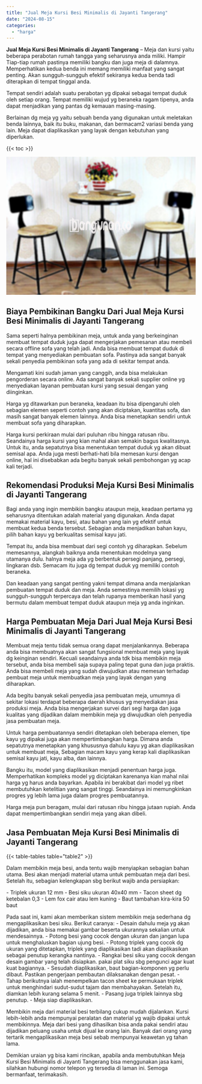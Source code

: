 ```yaml
---
title: "Jual Meja Kursi Besi Minimalis di Jayanti Tangerang"
date: "2024-08-15"
categories: 
  - "harga"
---
```


**Jual Meja Kursi Besi Minimalis di Jayanti Tangerang** – Meja dan kursi yaitu beberapa perabotan rumah tangga yang seharusnya anda miliki. Hampir Tiap-tiap rumah pastinya memiliki bangku dan juga meja di dalamnya. Memperhatikan kedua benda ini memang memiliki manfaat yang sangat penting. Akan sungguh-sungguh efektif sekiranya kedua benda tadi diterapkan di tempat tinggal anda.

Tempat sendiri adalah suatu perabotan yg dipakai sebagai tempat duduk oleh setiap orang. Tempat memiliki wujud yg beraneka ragam tipenya, anda dapat menjadikan yang pantas dg kemauan masing-masing.

Berlainan dg meja yg yaitu sebuah benda yang digunakan untuk meletakan benda lainnya, baik itu buku, makanan, dan bermacam2 variasi benda yang lain. Meja dapat diaplikasikan yang layak dengan kebutuhan yang diperlukan.

{{< toc >}}

![Jual Meja Kursi Besi Minimalis di Jayanti Tangerang](/images/jual-meja-besi-murah05.png)

## Biaya Pembikinan Bangku Dari Jual Meja Kursi Besi Minimalis di Jayanti Tangerang

Sama seperti halnya pembikinan meja, untuk anda yang berkeinginan membuat tempat duduk juga dapat mengerjakan pemesanan atau membeli secara offline sofa yang telah jadi. Anda bisa membuat tempat duduk di tempat yang menyediakan pembuatan sofa. Pastinya ada sangat banyak sekali penyedia pembikinan sofa yang ada di sekitar tempat anda.

Mengamati kini sudah jaman yang canggih, anda bisa melakukan pengorderan secara online. Ada sangat banyak sekali supplier online yg menyediakan layanan pembuatan kursi yang sesuai dengan yang diinginkan.

Harga yg ditawarkan pun beraneka, keadaan itu bisa dipengaruhi oleh sebagian elemen seperti contoh yang akan diciptakan, kuantitas sofa, dan masih sangat banyak elemen lainnya. Anda bisa menetapkan sendiri untuk membuat sofa yang diharapkan.

Harga kursi perkiraan mulai dari puluhan ribu hingga ratusan ribu. Seandainya harga kursi yang kian mahal akan semakin bagus kwalitasnya. Untuk itu, anda sepatutnya bisa menentukan tempat duduk yg akan dibuat semisal apa. Anda juga mesti berhati-hati bila memesan kursi dengan online, hal ini disebabkan ada begitu banyak sekali pembohongan yg acap kali terjadi.

## Rekomendasi Produksi Meja Kursi Besi Minimalis di Jayanti Tangerang

Bagi anda yang ingin membikin bangku ataupun meja, keadaan pertama yg seharusnya ditentukan adalah material yang digunakan. Anda dapat memakai material kayu, besi, atau bahan yang lain yg efektif untuk membuat kedua benda tersebut. Sebagian anda menjadikan bahan kayu, pilih bahan kayu yg berkualitas semisal kayu jati.

Tempat itu, anda bisa membuat dari segi contoh yg diharapkan. Sebelum memesannya, alangkah baiknya anda menentukan modelnya yang utamanya dulu. halnya meja ada yg berbentuk persegi panjang, persegi, lingkaran dsb. Semacam itu juga dg tempat duduk yg memiliki contoh beraneka.

Dan keadaan yang sangat penting yakni tempat dimana anda menjalankan pembuatan tempat duduk dan meja. Anda semestinya memilih lokasi yg sungguh-sungguh terpercaya dan telah rupanya memberikan hasil yang bermutu dalam membuat tempat duduk ataupun meja yg anda inginkan.

## Harga Pembuatan Meja Dari Jual Meja Kursi Besi Minimalis di Jayanti Tangerang

Membuat meja tentu tidak semua orang dapat menjalankannya. Beberapa anda bisa membuatnya akan sangat fungsional membuat meja yang layak dg keinginan sendiri. Kecuali seandainya anda tdk bisa membikin meja tersebut, anda bisa membeli saja supaya paling tepat guna dan juga praktis. Anda bisa membeli meja yang sudah diwujudkan atau memesan terhadap pembuat meja untuk membuatkan meja yang layak dengan yang diharapkan.

Ada begitu banyak sekali penyedia jasa pembuatan meja, umumnya di sekitar lokasi terdapat beberapa daerah khusus yg menyediakan jasa produksi meja. Anda bisa mengerjakan survei dari segi harga dan juga kualitas yang dijadikan dalam membikin meja yg diwujudkan oleh penyedia jasa pembuatan meja.

Untuk harga pembuatannya sendiri ditetapkan oleh beberapa elemen, tipe kayu yg dipakai juga akan mempertimbangkan harga. Dimana anda sepatutnya menetapkan yang khususnya dahulu kayu yg akan diaplikasikan untuk membuat meja, Sebagian macam kayu yang kerap kali diaplikasikan semisal kayu jati, kayu alba, dan lainnya.

Bangku itu, model yang diaplikasikan menjadi penentuan harga juga. Memperhatikan kompleks model yg diciptakan karenanya kian mahal nilai harga yg harus anda bayarkan. Apabila ini berakibat dari model yg ribet membutuhkan ketelitian yang sangat tinggi. Seandainya ini memungkinkan progres yg lebih lama juga dalam progres pembuatannya.

Harga meja pun beragam, mulai dari ratusan ribu hingga jutaan rupiah. Anda dapat mempertimbangkan sendiri meja yang akan dibeli.

## Jasa Pembuatan Meja Kursi Besi Minimalis di Jayanti Tangerang

{{< table-tables table="table2" >}}

Dalam membikin meja besi, anda tentu wajib menyiapkan sebagian bahan utama. Besi akan menjadi material utama untuk pembuatan meja dari besi. Setelah itu, sebagian kelengkapan sbg berikut wajib anda persiapkan:

\- Triplek ukuran 12 mm - Besi siku ukuran 40x40 mm - Tacon sheet dg ketebalan 0,3 - Lem fox cair atau lem kuning - Baut tambahan kira-kira 50 baut

Pada saat ini, kami akan memberikan sistem membikin meja sederhana dg mengaplikasikan besi siku. Berikut caranya: - Desain dahulu meja yg akan dijadikan, anda bisa memakai gambar beserta ukurannya sekalian untuk mendesainnya. - Potong besi yang cocok dengan ukuran dan jangan lupa untuk menghaluskan bagian ujung besi. - Potong triplek yang cocok dg ukuran yang ditetapkan, triplek yang diaplikasikan tadi akan diaplikasikan sebagai penutup kerangka nantinya. - Rangkai besi siku yang cocok dengan desain gambar yang telah disiapkan. pakai plat siku sbg pengunci agar kuat kuat bagiannya. - Sesudah diaplikasikan, baut bagian-komponen yg perlu dibaut. Pastikan pengerjaan pembautan dilaksanakan dengan pesat. - Tahap berikutnya ialah menempelkan tacon sheet ke permukaan triplek untuk menghindari sudut-sudut tajam dan membahayakan. Setelah itu, diamkan lebih kurang selama 5 menit. - Pasang juga triplek lainnya sbg penutup. - Meja siap diaplikasikan.

Membikin meja dari material besi terbilang cukup mudah dijalankan. Kursi lebih-lebih anda mempunyai peralatan dan material yg wajib dipakai untuk membikinnya. Meja dari besi yang dihasilkan bisa anda pakai sendiri atau dijadikan peluang usaha untuk dijual ke orang lain. Banyak dari orang yang tertarik mengaplikasikan meja besi sebab mempunyai keawetan yg tahan lama.

Demikian uraian yg bisa kami rincikan, apabila anda membutuhkan Meja Kursi Besi Minimalis di Jayanti Tangerang bisa menggunakan jasa kami, silahkan hubungi nomor telepon yg tersedia di laman ini. Semoga bermanfaat, terimakasih.
